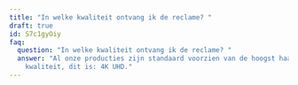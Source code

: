 ```yaml
---
title: "In welke kwaliteit ontvang ik de reclame? "
draft: true
id: S7c1gyOiy
faq:
  question: "In welke kwaliteit ontvang ik de reclame? "
  answer: "Al onze producties zijn standaard voorzien van de hoogst haalbare
    kwaliteit, dit is: 4K UHD."
---
```

